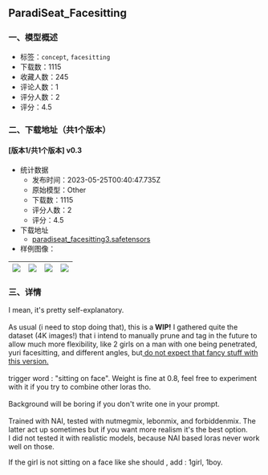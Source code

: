 ## ParadiSeat_Facesitting
### 一、模型概述

- 标签：`concept`, `facesitting`
- 下载数：1115
- 收藏人数：245
- 评论人数：1
- 评分人数：2
- 评分：4.5

### 二、下载地址（共1个版本）

#### [版本1/共1个版本] v0.3

- 统计数据
  - 发布时间：2023-05-25T00:40:47.735Z
  - 原始模型：Other
  - 下载数：1115
  - 评分人数：2
  - 评分：4.5
- 下载地址
  - [paradiseat_facesitting3.safetensors](https://civitai.com/api/download/models/80215)
- 样例图像：

| <img src="https://image.civitai.com/xG1nkqKTMzGDvpLrqFT7WA/f41927b0-8247-408e-8c66-ea1c1f416472/width=450/900920.jpeg" /> | <img src="https://image.civitai.com/xG1nkqKTMzGDvpLrqFT7WA/a822758d-3d33-4cdb-9a7c-865ec269e134/width=450/900849.jpeg" /> | <img src="https://image.civitai.com/xG1nkqKTMzGDvpLrqFT7WA/7876bf9a-3d79-49a8-b243-be02319cfbea/width=450/900894.jpeg" /> | <img src="https://image.civitai.com/xG1nkqKTMzGDvpLrqFT7WA/c9709079-1819-462d-88e9-55bb9fcebf55/width=450/900877.jpeg" /> |
| ---- | ---- | ---- | ---- |


### 三、详情
<p>I mean, it's pretty self-explanatory.<br /><br />As usual (i need to stop doing that), this is a<strong> WIP!</strong> I gathered quite the dataset (4K images!) that i intend to manually prune and tag in the future to allow much more flexibility, like 2 girls on a man with one being penetrated, yuri facesitting, and different angles, but<u> do not expect that fancy stuff with this version.</u><br /><br />trigger word : "sitting on face". Weight is fine at 0.8, feel free to experiment with it if you try to combine other loras tho.<br /><br />Background will be boring if you don't write one in your prompt.<br /><br />Trained with NAI, tested with nutmegmix, lebonmix, and forbiddenmix. The latter act up sometimes but if you want more realism it's the best option.<br />I did not tested it with realistic models, because NAI based loras never work well on those.</p><p>If the girl is not sitting on a face like she should , add : 1girl, 1boy.</p>